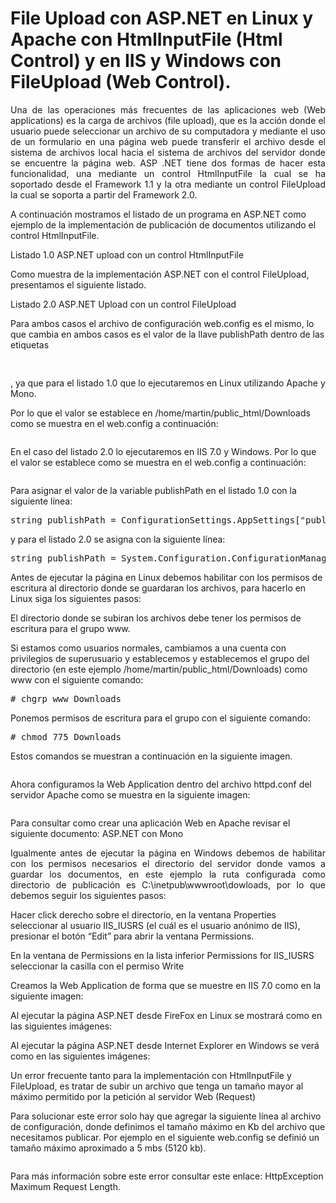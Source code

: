 # File Upload con ASP.NET en Linux y Apache con HtmlInputFile (Html Control) y en IIS y Windows con FileUpload (Web Control).
<p align="justify">
Una de las operaciones más frecuentes de las aplicaciones web (Web applications) es la carga de archivos (file upload), que es la acción donde el usuario puede seleccionar un archivo de su computadora y mediante el uso de un formulario en una página web puede transferir el archivo desde el sistema de archivos local hacia el sistema de archivos del servidor donde se encuentre la página web.
ASP .NET tiene dos formas de hacer esta funcionalidad, una mediante un control HtmlInputFile la cual se ha soportado desde el Framework 1.1 y la otra mediante un control FileUpload la cual se soporta a partir del Framework 2.0.
</p>
<p>
A continuación mostramos el listado de un programa en ASP.NET como ejemplo de la implementación de publicación de documentos utilizando el control HtmlInputFile.
</p>
<div>Listado 1.0 ASP.NET upload con un control HtmlInputFile</div>
<img src=""/>
<p>
Como muestra de la implementación ASP.NET con el control FileUpload, presentamos el siguiente listado.
</p>
<div>Listado 2.0 ASP.NET Upload con un control FileUpload</div>
<img src=""/>
<p>
Para ambos casos el archivo de configuración web.config es el mismo, lo que cambia en ambos casos es el valor de la llave publishPath dentro de las etiquetas
<pre>
<appSettings>
</pre>
, ya que para el listado 1.0 que lo ejecutaremos en Linux utilizando Apache y Mono.
</p>
<p>
Por lo que el valor se establece en /home/martin/public_html/Downloads como se muestra en el web.config a continuación:
</p>
<img src=""/>
<p>
En el caso del listado 2.0 lo ejecutaremos en IIS 7.0 y Windows. Por lo que el valor se establece como se muestra en el web.config a continuación:
</p>
<img src=""/>
<p>
Para asignar el valor de la variable publishPath en el listado 1.0 con la siguiente línea:
</p>
<pre>
string publishPath = ConfigurationSettings.AppSettings["publishPath"];
</pre>
<p>
y para el listado 2.0 se asigna con la siguiente línea:
</p>
<pre>
string publishPath = System.Configuration.ConfigurationManager.AppSettings["publishPath"];
</pre>
<p>
Antes de ejecutar la página en Linux debemos habilitar con los permisos de escritura al directorio donde se guardaran los archivos, para hacerlo en Linux siga los siguientes pasos:
</p>
<p>
El directorio donde se subiran los archivos debe tener los permisos de escritura para el grupo www.

Si estamos como usuarios normales, cambiamos a una cuenta con privilegios de superusuario y establecemos y establecemos el grupo del directorio (en este ejemplo /home/martin/public_html/Downloads) como www con el siguiente comando:
</p>
<pre>
# chgrp www Downloads
</pre>
<p>
Ponemos permisos de escritura para el grupo con el siguiente comando:
</p>
<pre>
# chmod 775 Downloads
</pre>
<p>
Estos comandos se muestran a continuación en la siguiente imagen.
</p>
<img src=""/>
<p>
Ahora configuramos la Web Application dentro del archivo httpd.conf del servidor Apache como se muestra en la siguiente imagen:
</p>
<img src=""/>
<p>
Para consultar como crear una aplicación Web en Apache revisar el siguiente documento: ASP.NET con Mono
</p>
<p align="justify">
Igualmente antes de ejecutar la página en Windows debemos de habilitar con los permisos necesarios el directorio del servidor donde vamos a guardar los documentos, en este ejemplo la ruta configurada como directorio de publicación es C:\inetpub\wwwroot\dowloads, por lo que debemos seguir los siguientes pasos:
</p>

Hacer click derecho sobre el directorio, en la ventana Properties seleccionar al usuario IIS_IUSRS (el cuál es el usuario anónimo de IIS), presionar el botón “Edit” para abrir la ventana Permissions.


En la ventana de Permissions en la lista inferior Permissions for IIS_IUSRS seleccionar la casilla con el permiso Write


Creamos la Web Application de forma que se muestre en IIS 7.0 como en la siguiente imagen:

Al ejecutar la página ASP.NET desde FireFox en Linux se mostrará como en las siguientes imágenes:

Al ejecutar la página ASP.NET desde Internet Explorer en Windows se verá como en las siguientes imágenes:
<p>
Un error frecuente tanto para la implementación con HtmlInputFile y FileUpload, es tratar de subir un archivo que tenga un tamaño mayor al máximo permitido por la petición al servidor Web (Request)
</p>
<p>
Para solucionar este error solo hay que agregar la siguiente línea al archivo de configuración, donde definimos el tamaño máximo en Kb del archivo que necesitamos publicar. Por ejemplo en el siguiente web.config se definió un tamaño máximo aproximado a 5 mbs (5120 kb).
</p>
<img src=""/>
<p>
Para más información sobre este error consultar este enlace: HttpException Maximum Request Length.
</p>
